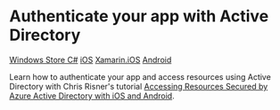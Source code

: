 <properties linkid="develop-mobile-tutorials-sso-android" urlDisplayName="Active Directory SSO Authentication with ADAL" pageTitle="Log In and Access Resources with Active Directory (Android) | Mobile Dev Center" metaKeywords="" description="Learn how to add authentication to an app using Active Directory" metaCanonical="" disqusComments="1" umbracoNaviHide="1" documentationCenter="Mobile" title="Authenticate your app with Active Directory" authors="wesmc,mahender" />

<tags ms.service="mobile-services" ms.workload="mobile" ms.tgt_pltfrm="mobile-android" ms.topic="article" ms.date="11/21/2014" ms.author="mahender" />

# Authenticate your app with Active Directory

<div class="dev-center-tutorial-selector sublanding">
<a href="/en-us/documentation/articles/mobile-services-windows-store-dotnet-adal-sso-authentication" title="Windows Store C#" >Windows Store C#</a>
<a href="/en-us/documentation/articles/mobile-services-dotnet-backend-ios-adal-sso-authentication" title="iOS">iOS</a>
<a href="/en-us/documentation/articles/mobile-services-dotnet-backend-xamarin-ios-adal-sso-authentication" title="Xamarin.iOS">Xamarin.iOS</a>
<a href="/en-us/documentation/articles/mobile-services-dotnet-backend-android-ad-authentication" title="Android" class="current">Android</a>
</div>

Learn how to authenticate your app and access resources using Active Directory with Chris Risner's tutorial [Accessing Resources Secured by Azure Active Directory with iOS and Android].

<!-- URLs. -->
[Accessing Resources Secured by Azure Active Directory with iOS and Android]: http://chrisrisner.com/Accessing-Resources-Secured-by-Azure-Active-Directory-with-iOS-and-Android<!--HONumber=35_1-->
